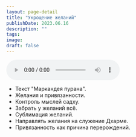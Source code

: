 ```yaml
---
layout: page-detail
title: "Укрощение желаний"
publishDate: 2023.06.16
description: ""
tags:
image:
draft: false
---
```


<audio title="2023.06.16 - Укрощение желаний.mp3" src="/upload/iblock/5be/5bee19a37112424c161f7198aff917e1.mp3" controls=""></audio>

* Текст "Маркандея пурана".
* Желания и привязанности.
* Контроль мыслей садху.
* Забрать у желаний всё.
* Сублимация желаний.
* Направлять желания на служение Дхарме.
* Привязанность как причина перерождений.

  
